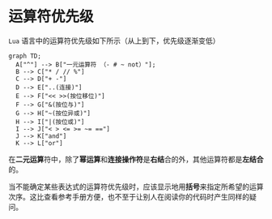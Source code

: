 # 运算符优先级

`Lua` 语言中的运算符优先级如下所示（从上到下，优先级逐渐变低）

```mermaid
graph TD;
  A["^"] --> B["一元运算符 （- # ~ not）"];
  B --> C["* / // %"]
  C --> D["+ -"]
  D --> E["..(连接)"]
  E --> F["<< >>(按位移位)"]
  F --> G["&(按位与)"]
  G --> H["~(按位异或)"]
  H --> I["|(按位或)"]
  I --> J["< > <= >= ~= =="]
  J --> K["and"]
  K --> L["or"]
```

在**二元运算**符中，除了**幂运算**和**连接操作符**是**右结**合的外，其他运算符都是**左结合**的。

当不能确定某些表达式的运算符优先级时，应该显示地用**括号**来指定所希望的运算次序。这比查看参考手册方便，也不至于让别人在阅读你的代码时产生同样的疑问。
